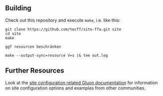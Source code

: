 ## Building

Check out this repository and execute `make`, i.e. like this:

    git clone https://github.com/tecff/site-ffa.git site
    cd site
    make
    
    ggf resourcen beschränken
    
    make --output-sync=resource V=s |& tee out.log
    
    

## Further Resources

Look at the [site configuration related Gluon documentation](http://gluon.readthedocs.org/en/v2016.1.5/user/site.html)
for information on site configuration options and examples from other communities.
